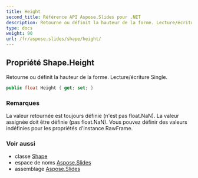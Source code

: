 ```yaml
---
title: Height
second_title: Référence API Aspose.Slides pour .NET
description: Retourne ou définit la hauteur de la forme. Lecture/écriture Single.
type: docs
weight: 90
url: /fr/aspose.slides/shape/height/
---
```


## Propriété Shape.Height

Retourne ou définit la hauteur de la forme. Lecture/écriture Single.

```csharp
public float Height { get; set; }
```

### Remarques

La valeur retournée est toujours définie (n'est pas float.NaN). La valeur assignée doit être définie (pas float.NaN). Vous pouvez définir des valeurs indéfinies pour les propriétés d'instance RawFrame.

### Voir aussi

* classe [Shape](../../shape)
* espace de noms [Aspose.Slides](../../shape)
* assemblage [Aspose.Slides](../../../)

<!-- NE PAS ÉDITER : généré par xmldocmd pour Aspose.Slides.dll -->